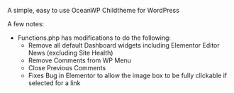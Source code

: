 A simple, easy to use OceanWP Childtheme for WordPress

A few notes:
- Functions.php has modifications to do the following:
   - Remove all default Dashboard widgets including Elementor Editor News (excluding Site Health)
   - Remove Comments from WP Menu
   - Close Previous Comments
   - Fixes Bug in Elementor to allow the image box to be fully clickable if selected for a link